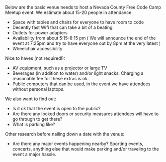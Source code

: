 Below are the basic venue needs to host a Nevada County Free Code Camp Meetup event. We estimate about 15-20 people in attendance.

- Space with tables and chairs for everyone to have room to code
- Decently fast Wifi that can take a bit of a beating
- Outlets for power adapters
- Availability from about 5:15-8:15 pm ( We  will announce the end of the event at 7:25pm and try to have everyone out by 8pm at the very latest )
- Wheelchair accessibility

Nice to haves (not required!):

- AV equipment, such as a projector or large TV
- Beverages (in addition to water) and/or light snacks. Charging a reasonable fee for these extras is ok.
- Public computers that can be used, in the event we have attendees without personal laptops.

We also want to find out:

- Is it ok that the event is open to the public?
- Are there any locked doors or security measures attendees will have to go through to get there?
- What is parking like?

Other research before nailing down a date with the venue:

- Are there any major events happening nearby? Sporting events, concerts, anything else that would make parking and/or traveling to the event a major hassle.
